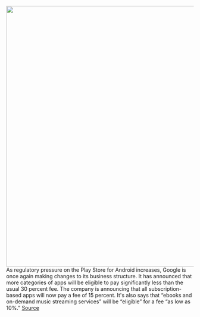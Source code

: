 <img src='https://cdn.vox-cdn.com/thumbor/dfiPr6emlHRsOCTlg9jbhgNxdas=/0x0:2040x1360/1200x800/filters:focal(857x517:1183x843)/cdn.vox-cdn.com/uploads/chorus_image/image/70026363/acastro_201005_1777_googleAntiTrust_0002.0.0.jpg' width='700px' /><br/>
As regulatory pressure on the Play Store for Android increases, Google is once again making changes to its business structure. It has announced that more categories of apps will be eligible to pay significantly less than the usual 30 percent fee. The company is announcing that all subscription-based apps will now pay a fee of 15 percent. It's also says that “ebooks and on-demand music streaming services” will be “eligible” for a fee “as low as 10%.”
<a href='https://www.theverge.com/2021/10/21/22738370/google-play-cut-music-streaming-apps-10-percent-regulation'> Source <a/>